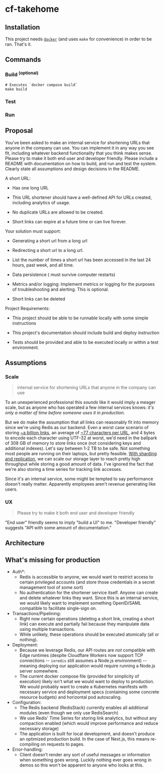 # cf-takehome

## Installation

This project needs [`docker`](https://docs.docker.com/get-docker/) (and uses `make` for convenience)  in order to be ran. That's it.

## Commands

### Build <sup>(optional)</sup>

```shell
# Executes `docker compose build` 
make build
```

### Test

### Run



## Proposal

You've been asked to make an internal service for shortening URLs that anyone in the company can use. You can implement it in any way you see fit, including whatever backend functionality that you think makes sense. Please try to make it both end user and developer friendly. Please include a README with documentation on how to build, and run and test the system. Clearly state all assumptions and design decisions in the README. 

A short URL: 

* Has one long URL 

* This URL shortener should have a well-defined API for URLs created, including analytics of usage.

* No duplicate URLs are allowed to be created.

* Short links can expire at a future time or can live forever.

Your solution must support: 

* Generating a short url from a long url 

*  Redirecting a short url to a long url. 

* List the number of times a short url has been accessed in the last 24 hours, past week, and all time. 

* Data persistence ( must survive computer restarts) 

* Metrics and/or logging: Implement metrics or logging for the purposes of troubleshooting and alerting. This is optional.

* Short links can be deleted

Project Requirements:

* This project should be able to be runnable locally with  some simple instructions

* This project's documentation should include build and deploy instruction

* Tests should be provided and able to be executed locally or within a test environment.

## Assumptions

### Scale
> internal service for shortening URLs that anyone in the company can use

To an unexperienced professional this *sounds* like it would imply a meager scale, but as anyone who has operated a few internal services knows: *it's only a matter of time before someone uses it in production*.

But we do make the assumption that all links can reasonably fit into memory since we're using Redis as our backend. Even a worst case scenario of storing [~a billion links](https://www.forbes.com/advisor/business/software/website-statistics/#:~:text=1.,are%20actively%20maintained%20and%20visited.), an average of [~77 characters per URL](http://www.supermind.org/blog/740/average-length-of-a-url-part-2), and 4 bytes to encode each character using UTF-32 at worst, we'd need in the ballpark of 308 GB of memory to store links once (not considering keys and additional indexes). Let's say between 1-2 TB to be safe. Not something most people are running on their laptops, but pretty feasible. [With sharding and replication](https://redis.io/docs/management/scaling/), we can scale our storage layer to reach pretty high throughput while storing a good amount of data. I've ignored the fact that we're also storing a time series for tracking link accesses.

Since it's an internal service, some might be tempted to say performance doesn't really matter. Apparently employees aren't revenue generating like users. 

### UX
> Please try to make it both end user and developer friendly

"End user" friendly seems to imply "build a UI" to me.
"Developer friendly" suggests "API with some amount of documentation." 

## Architecture



## What's missing for production

* Auth*: 
  * Redis is accessible to anyone, we would want to restrict access to certain privileged accounts (and store those credentials in a secret management tool of some sort)
  * No authentication for the shortener service itself. Anyone can create and delete whatever links they want. Since this is an internal service, we would likely want to implement something OpenID/SAML compatible to facilitate single-sign on.
* Transactions/Pipelining:
  * Right now certain operations (deleting a short link, creating a short link) can execute and partially fail because they manipulate data using multiple transactions. 
  * While unlikely, these operations should be executed atomically (all or nothing). 
* Deployment:
  * Because we leverage Redis, our API routes are *not* compatible with Edge runtimes (despite Cloudflare Workers now support TCP connections -- `ioredis` still assumes a Node.js environment) -- meaning deploying our application would require running a Node.js server somewhere.
  * The current docker compose file (provided for simplicity of execution) likely isn't what we would want to deploy to production. We would probably want to create a Kubernetes manifests with necessary service and deployment specs (containing some concrete resource budgets) and horizontal pod autoscaling.
* Configuration:
  * The Redis backend (RedisStack) currently enables all additional modules (even though we only use RedisSearch)
  * We use Redis' Time Series for storing link analytics, but without any compaction enabled (which would improve performance and reduce necessary storage)
  * The application is built for local development, and doesn't produce an optimized production build. In the case of Next.js, this means re-compiling on requests to pages.
* Error-handling:
  * Client doesn't render any sort of useful messages or information when something goes wrong. Luckily nothing ever goes wrong in demos so this won't be apparent to anyone who looks at this.